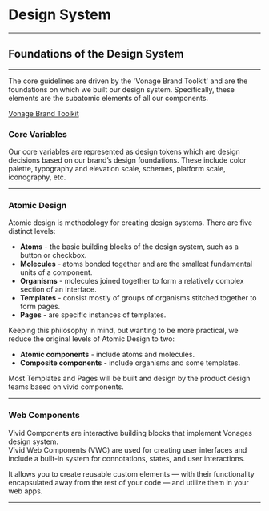 ﻿
# Design System

<hr>

## Foundations of the Design System

<hr>

The core guidelines are driven by the 'Vonage Brand Toolkit' and are the foundations on which we built our design system. Specifically, these elements are the subatomic elements of all our components.

[Vonage Brand Toolkit](https://drive.google.com/file/d/1zPE5qIJys_KyjpWNAfsW9tmHc3iXEOMl/view)

### Core Variables
Our core variables are represented as design tokens which are design decisions based on our brand’s design foundations. These include color palette, typography and elevation scale, schemes, platform scale, iconography, etc.

<hr>

### Atomic Design

Atomic design is methodology for creating design systems. There are five distinct levels:
 - **Atoms** - the basic building blocks of the design system, such as a button or checkbox.
 - **Molecules** - atoms bonded together and are the smallest fundamental units of a component.
 - **Organisms** - molecules joined together to form a relatively complex section of an interface.
 - **Templates** - consist mostly of groups of organisms stitched together to form pages.
 - **Pages** - are specific instances of templates.

Keeping this philosophy in mind, but wanting to be more practical, we reduce the original levels of Atomic Design to two:

 - **Atomic components** - include atoms and molecules.
 - **Composite components** - include organisms and some templates.

Most Templates and Pages will be built and design by the product design teams based on vivid components.
 <hr>
 
### Web Components
Vivid Components are interactive building blocks that implement Vonages design system.  
Vivid Web Components (VWC) are used for creating user interfaces and include a built-in system for connotations, states, and user interactions.

It allows you to create reusable custom elements — with their functionality encapsulated away from the rest of your code — and utilize them in your web apps.

<hr>
